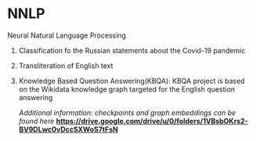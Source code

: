 # NNLP
Neural Natural Language Processing
1) Classification fo the Russian statements about the Covid-19 pandemic
2) Transliteration of English text
3) Knowledge Based Question Answering(KBQA):
   KBQA project is based on the Wikidata knowledge graph targeted for the English question answering
   
   *Additional information: checkpoints and graph embeddings can be found here*
    **https://drive.google.com/drive/u/0/folders/1VBsbOKrs2-BV9DLwc0vDccSXWoS7tFsN**
